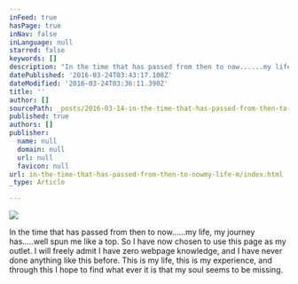 ```yaml
---
inFeed: true
hasPage: true
inNav: false
inLanguage: null
starred: false
keywords: []
description: "In the time that has passed from then to now......my life, my journey has.....well spun me like a top. So I have now chosen to use this page as my outlet. I will freely admit I have zero webpage knowledge, and I have never done anything like this before. This is my life, this is my experience, and through this I hope to find what ever it is that my soul seems to be missing.\_"
datePublished: '2016-03-24T03:43:17.108Z'
dateModified: '2016-03-24T03:36:11.390Z'
title: ''
author: []
sourcePath: _posts/2016-03-14-in-the-time-that-has-passed-from-then-to-nowmy-life-m.md
published: true
authors: []
publisher:
  name: null
  domain: null
  url: null
  favicon: null
url: in-the-time-that-has-passed-from-then-to-nowmy-life-m/index.html
_type: Article

---
```

![](https://the-grid-user-content.s3-us-west-2.amazonaws.com/837a8a88-1f8e-4fca-a9ef-ed413612147f.jpg)

In the time that has passed from then to now......my life, my journey has.....well spun me like a top. So I have now chosen to use this page as my outlet. I will freely admit I have zero webpage knowledge, and I have never done anything like this before. This is my life, this is my experience, and through this I hope to find what ever it is that my soul seems to be missing.